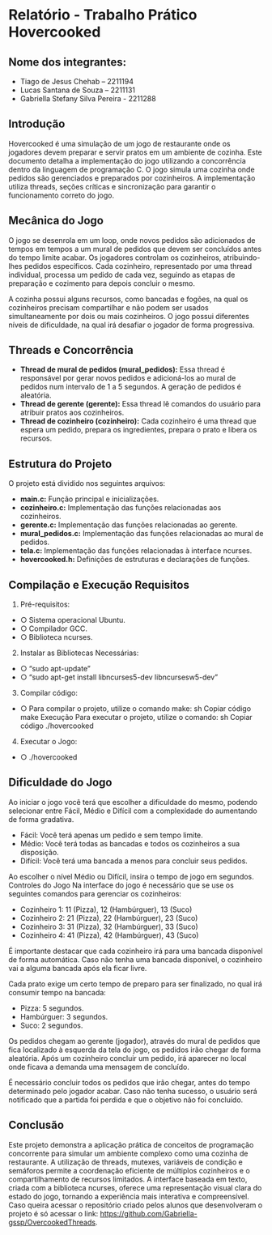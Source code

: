 # Relatório - Trabalho Prático Hovercooked

## Nome dos integrantes:
- Tiago de Jesus Chehab – 2211194
- Lucas Santana de Souza – 2211131
- Gabriella Stefany Silva Pereira - 2211288

## Introdução
Hovercooked é uma simulação de um jogo de restaurante onde os jogadores devem preparar e servir pratos em um ambiente de cozinha. Este documento detalha a implementação do jogo utilizando a concorrência dentro da linguagem de programação C. O jogo simula uma cozinha onde pedidos são gerenciados e preparados por cozinheiros. A implementação utiliza threads, seções críticas e sincronização para garantir o funcionamento correto do jogo.

## Mecânica do Jogo
O jogo se desenrola em um loop, onde novos pedidos são adicionados de tempos em tempos a um mural de pedidos que devem ser concluídos antes do tempo limite acabar. Os jogadores controlam os cozinheiros, atribuindo-lhes pedidos específicos. Cada cozinheiro, representado por uma thread individual, processa um pedido de cada vez, seguindo as etapas de preparação e cozimento para depois concluir o mesmo.

A cozinha possui alguns recursos, como bancadas e fogões, na qual os cozinheiros precisam compartilhar e não podem ser usados simultaneamente por dois ou mais cozinheiros. O jogo possui diferentes níveis de dificuldade, na qual irá desafiar o jogador de forma progressiva.

## Threads e Concorrência
- **Thread de mural de pedidos (mural_pedidos):** Essa thread é responsável por gerar novos pedidos e adicioná-los ao mural de pedidos num intervalo de 1 a 5 segundos. A geração de pedidos é aleatória.
- **Thread de gerente (gerente):** Essa thread lê comandos do usuário para atribuir pratos aos cozinheiros.
- **Thread de cozinheiro (cozinheiro):** Cada cozinheiro é uma thread que espera um pedido, prepara os ingredientes, prepara o prato e libera os recursos.

## Estrutura do Projeto
O projeto está dividido nos seguintes arquivos:
- **main.c:** Função principal e inicializações.
- **cozinheiro.c:** Implementação das funções relacionadas aos cozinheiros.
- **gerente.c:** Implementação das funções relacionadas ao gerente.
- **mural_pedidos.c:** Implementação das funções relacionadas ao mural de pedidos.
- **tela.c:** Implementação das funções relacionadas à interface ncurses.
- **hovercooked.h:** Definições de estruturas e declarações de funções.

## Compilação e Execução Requisitos
1. Pré-requisitos: 

- ○ Sistema operacional Ubuntu.
- ○ Compilador GCC. 
- ○ Biblioteca ncurses.

2. Instalar as Bibliotecas Necessárias:
 
- ○ “sudo apt-update”
- ○ “sudo apt-get install libncurses5-dev libncursesw5-dev” 

3. Compilar código: 

- ○ Para compilar o projeto, utilize o comando make: sh Copiar código make Execução Para executar o projeto, utilize o comando: sh Copiar código ./hovercooked

4. Executar o Jogo: 
- ○ ./hovercooked

## Dificuldade do Jogo
Ao iniciar o jogo você terá que escolher a dificuldade do mesmo, podendo selecionar entre Fácil, Médio e Difícil com a complexidade do aumentando de forma gradativa. 

- Fácil: Você terá apenas um pedido e sem tempo limite.
- Médio: Você terá todas as bancadas e todos os cozinheiros a sua disposição.
- Difícil: Você terá uma bancada a menos para concluir seus pedidos.

Ao escolher o nível Médio ou Difícil, insira o tempo de jogo em segundos.
Controles do Jogo
Na interface do jogo é necessário que se use os seguintes comandos para gerenciar os cozinheiros: 

- Cozinheiro 1: 11 (Pizza), 12 (Hambúrguer), 13 (Suco) 
- Cozinheiro 2: 21 (Pizza), 22 (Hambúrguer), 23 (Suco) 
- Cozinheiro 3: 31 (Pizza), 32 (Hambúrguer), 33 (Suco) 
- Cozinheiro 4: 41 (Pizza), 42 (Hambúrguer), 43 (Suco)

É importante destacar que cada cozinheiro irá para uma bancada disponível de forma automática. Caso não tenha uma bancada disponível, o cozinheiro vai a alguma bancada após ela ficar livre.

Cada prato exige um certo tempo de preparo para ser finalizado, no qual irá consumir tempo na bancada: 

- Pizza: 5 segundos.
- Hambúrguer: 3 segundos.
- Suco: 2 segundos.

Os pedidos chegam ao gerente (jogador), através do mural de pedidos que fica localizado à esquerda da tela do jogo, os pedidos irão chegar de forma aleatória. Após um cozinheiro concluir um pedido, irá aparecer no local onde ficava a demanda uma mensagem de concluído. 

É necessário concluir todos os pedidos que irão chegar, antes do tempo determinado pelo jogador acabar. Caso não tenha sucesso, o usuário será notificado que a partida foi perdida e que o objetivo não foi concluído. 

## Conclusão
Este projeto demonstra a aplicação prática de conceitos de programação concorrente para simular um ambiente complexo como uma cozinha de restaurante. 
A utilização de threads, mutexes, variáveis de condição e semáforos permite a coordenação eficiente de múltiplos cozinheiros e o compartilhamento de recursos limitados. A interface baseada em texto, criada com a biblioteca ncurses, oferece uma representação visual clara do estado do jogo, tornando a experiência mais interativa e compreensível.
Caso queira acessar o repositório criado pelos alunos que desenvolveram o projeto é só acessar o link: https://github.com/Gabriella-gssp/OvercookedThreads.
